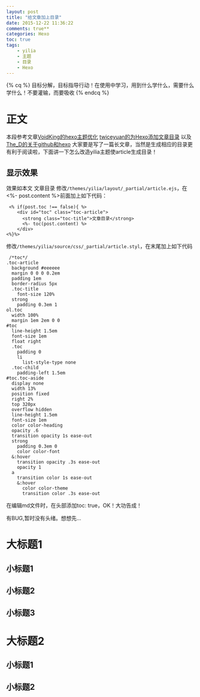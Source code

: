 ```yaml
---
layout: post
title: "给文章加上目录"
date: 2015-12-22 11:36:22
comments: true**
categories: Hexo
toc: true
tags: 
	- yilia
	- 主题
	- 目录
	- Hexo
---
```


{% cq %} 目标分解，目标指导行动！在使用中学习，用到什么学什么，需要什么学什么！不要灌输，而要吸收 {% endcq %}

# 正文 #
本段参考文章[VoidKing的hexo主题优化](http://www.voidking.com/2015/05/31/deve-hexo-theme-optimize/)  [twiceyuan的为Hexo添加文章目录](http://twiceyuan.com/2015/01/12/%E4%B8%BAHexo%E4%B8%BB%E9%A2%98%E6%B7%BB%E5%8A%A0%E6%96%87%E7%AB%A0%E7%9B%AE%E5%BD%95/) 以及[The_D的关于github和hexo](http://zhangkaiyue0701.github.io/2015/12/09/hexo_yilia/#u7ED9_u6587_u7AE0_u52A0_u4E0A_u76EE_u5F55)
大家要是写了一篇长文章，当然是生成相应的目录更有利于阅读啦，下面讲一下怎么改造yilia主题使article生成目录！

<!-- more -->
 
## 显示效果 ##
效果如本文
文章目录
修改`/themes/yilia/layout/_partial/article.ejs`，在<%- post.content %>前面加上如下代码：

	 <% if(post.toc !== false){ %>
		<div id="toc" class="toc-article">
		  <strong class="toc-title">文章目录</strong>
		  <%- toc(post.content) %>
		</div>
	<%}%>

修改`/themes/yilia/source/css/_partial/article.styl`，在末尾加上如下代码

	 /*toc*/
	.toc-article
	  background #eeeeee
	  margin 0 0 0 0.2em
	  padding 1em
	  border-radius 5px
	  .toc-title
	    font-size 120%
	  strong
	    padding 0.3em 1
	ol.toc
	  width 100%
	  margin 1em 2em 0 0
	#toc
	  line-height 1.5em
	  font-size 1em
	  float right
	  .toc
	    padding 0 
	    li
	      list-style-type none
	  .toc-child 
	    padding-left 1.5em
	#toc.toc-aside
	  display none
	  width 13%
	  position fixed
	  right 2%
	  top 320px
	  overflow hidden
	  line-height 1.5em
	  font-size 1em
	  color color-heading
	  opacity .6
	  transition opacity 1s ease-out
	  strong
	    padding 0.3em 0
	    color color-font
	  &:hover
	    transition opacity .3s ease-out
	    opacity 1
	  a
	    transition color 1s ease-out
	    &:hover
	      color color-theme
	      transition color .3s ease-out

在编辑md文件时，在头部添加toc: true，OK！大功告成！

有BUG,暂时没有头绪。想想先...







# 大标题1 #
## 小标题1 ##
## 小标题2 ##
## 小标题3 ##
# 大标题2 #
## 小标题1 ##
## 小标题2 ##